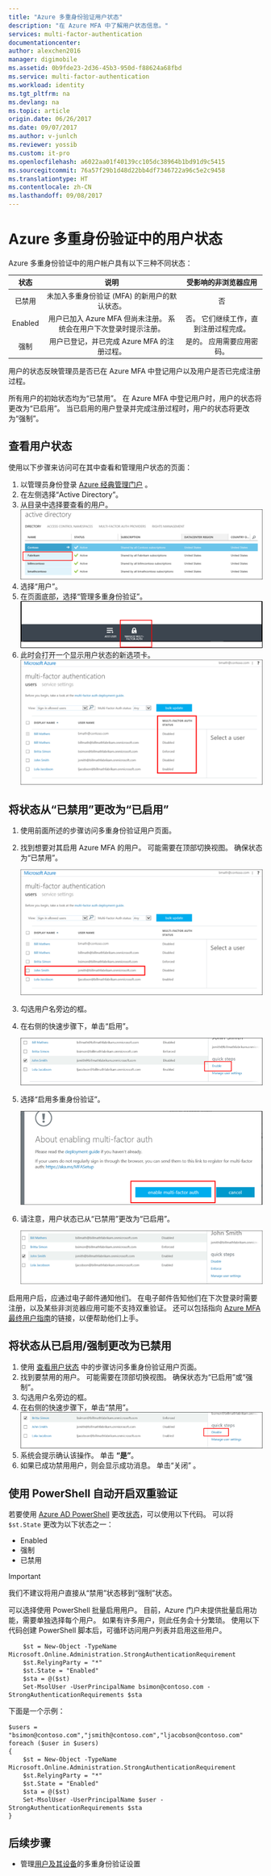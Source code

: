 ```yaml
---
title: "Azure 多重身份验证用户状态"
description: "在 Azure MFA 中了解用户状态信息。"
services: multi-factor-authentication
documentationcenter: 
author: alexchen2016
manager: digimobile
ms.assetid: 0b9fde23-2d36-45b3-950d-f88624a68fbd
ms.service: multi-factor-authentication
ms.workload: identity
ms.tgt_pltfrm: na
ms.devlang: na
ms.topic: article
origin.date: 06/26/2017
ms.date: 09/07/2017
ms.author: v-junlch
ms.reviewer: yossib
ms.custom: it-pro
ms.openlocfilehash: a6022aa01f40139cc105dc38964b1bd91d9c5415
ms.sourcegitcommit: 76a57f29b1d48d22bb4df7346722a96c5e2c9458
ms.translationtype: HT
ms.contentlocale: zh-CN
ms.lasthandoff: 09/08/2017
---
```

# <a name="user-status-in-azure-multi-factor-authentication"></a>Azure 多重身份验证中的用户状态

Azure 多重身份验证中的用户帐户具有以下三种不同状态：

| 状态 | 说明 | 受影响的非浏览器应用 |
|:---:|:---:|:---:|
| 已禁用 |未加入多重身份验证 (MFA) 的新用户的默认状态。 |否 |
| Enabled |用户已加入 Azure MFA 但尚未注册。 系统会在用户下次登录时提示注册。 |否。  它们继续工作，直到注册过程完成。 |
| 强制 |用户已登记，并已完成 Azure MFA 的注册过程。 |是的。  应用需要应用密码。 |

用户的状态反映管理员是否已在 Azure MFA 中登记用户以及用户是否已完成注册过程。

所有用户的初始状态均为“已禁用”。 在 Azure MFA 中登记用户时，用户的状态将更改为“已启用”。 当已启用的用户登录并完成注册过程时，用户的状态将更改为“强制”。  

## <a name="view-user-status"></a>查看用户状态

使用以下步骤来访问可在其中查看和管理用户状态的页面：

1. 以管理员身份登录 [Azure 经典管理门户](https://manage.windowsazure.cn) 。
2. 在左侧选择“Active Directory”。
3. 从目录中选择要查看的用户。
   ![选择目录 - 屏幕截图](./media/multi-factor-authentication-get-started-cloud/directory1.png)
4. 选择“用户”。
5. 在页面底部，选择“管理多重身份验证”。![选择“管理多重身份验证”- 屏幕截图](./media/multi-factor-authentication-get-started-cloud/manage1.png)
6. 此时会打开一个显示用户状态的新选项卡。
   ![多重身份验证用户状态 - 屏幕截图](./media/multi-factor-authentication-get-started-user-states/userstate1.png)

## <a name="change-the-status-from-disabled-to-enabled"></a>将状态从“已禁用”更改为“已启用”

1. 使用前面所述的步骤访问多重身份验证用户页面。 
2. 找到想要对其启用 Azure MFA 的用户。 可能需要在顶部切换视图。 确保状态为“已禁用”。

   ![查找用户 - 屏幕截图](./media/multi-factor-authentication-get-started-cloud/enable1.png)
3. 勾选用户名旁边的框。
4. 在右侧的快速步骤下，单击“启用”。

   ![启用选定的用户 - 屏幕截图](./media/multi-factor-authentication-get-started-cloud/user1.png)
5. 选择“启用多重身份验证”。

   ![启用多重身份验证 - 屏幕截图](./media/multi-factor-authentication-get-started-cloud/enable2.png)
6. 请注意，用户状态已从“已禁用”更改为“已启用”。
   
   ![显示用户状态现为“已启用”- 屏幕截图](./media/multi-factor-authentication-get-started-cloud/user.png)

启用用户后，应通过电子邮件通知他们。 在电子邮件告知他们在下次登录时需要注册，以及某些非浏览器应用可能不支持双重验证。 还可以包括指向 [Azure MFA 最终用户指南](../multi-factor-authentication/end-user/multi-factor-authentication-end-user.md)的链接，以便帮助他们上手。 

## <a name="to-change-the-state-from-enabledenforced-to-disabled"></a>将状态从已启用/强制更改为已禁用

1. 使用 [查看用户状态](#view-user-states) 中的步骤访问多重身份验证用户页面。
6. 找到要禁用的用户。 可能需要在顶部切换视图。 确保状态为“已启用”或“强制”。
7. 勾选用户名旁边的框。
8. 在右侧的快速步骤下，单击“禁用”。
   ![禁用用户 - 屏幕截图](./media/multi-factor-authentication-get-started-user-states/userstate2.png)
9. 系统会提示确认该操作。 单击 **“是”**。
10. 如果已成功禁用用户，则会显示成功消息。 单击“关闭” 。

## <a name="use-powershell-to-automate-turning-on-two-step-verification"></a>使用 PowerShell 自动开启双重验证
若要使用 [Azure AD PowerShell](../powershell-install-configure.md) 更改[状态](./multi-factor-authentication-whats-next.md)，可以使用以下代码。  可以将 `$st.State` 更改为以下状态之一：

- Enabled
- 强制
- 已禁用  

> [!IMPORTANT]
> 我们不建议将用户直接从“禁用”状态移到“强制”状态。

可以选择使用 PowerShell 批量启用用户。 目前，Azure 门户未提供批量启用功能，需要单独选择每个用户。 如果有许多用户，则此任务会十分繁琐。 使用以下代码创建 PowerShell 脚本后，可循环访问用户列表并启用这些用户。

```
    $st = New-Object -TypeName Microsoft.Online.Administration.StrongAuthenticationRequirement
    $st.RelyingParty = "*"
    $st.State = "Enabled"
    $sta = @($st)
    Set-MsolUser -UserPrincipalName bsimon@contoso.com -StrongAuthenticationRequirements $sta
```

下面是一个示例：

```
$users = "bsimon@contoso.com","jsmith@contoso.com","ljacobson@contoso.com"
foreach ($user in $users)
{
    $st = New-Object -TypeName Microsoft.Online.Administration.StrongAuthenticationRequirement
    $st.RelyingParty = "*"
    $st.State = "Enabled"
    $sta = @($st)
    Set-MsolUser -UserPrincipalName $user -StrongAuthenticationRequirements $sta
}
```

## <a name="next-steps"></a>后续步骤

- 管理[用户及其设备](multi-factor-authentication-manage-users-and-devices.md)的多重身份验证设置


